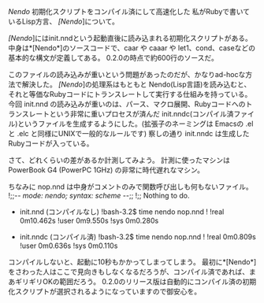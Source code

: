 *Nendo* 初期化スクリプトをコンパイル済にして高速化した
私がRubyで書いているLisp方言、 *[Nendo*]について。

*[Nendo*]にはinit.nndという起動直後に読み込まれる初期化スクリプトがある。
中身は*[Nendo*]のソースコードで、caar や caaar や let1、cond、caseなどの基本的な構文が定義してある。
0.2.0の時点で約600行のソースだ。

このファイルの読み込みが重いという問題があったのだが、かなりad-hocな方法で解決した。
*[Nendo*]の処理系はもともと Nendo(Lisp言語)を読み込むと、それと等価なRubyコードにトランスレートして実行する仕組みを持っている。
今回 init.nnd の読み込みが重いのは、パース、マクロ展開、Rubyコードへのトランスレートという非常に重いプロセスが済んだ init.nndc(コンパイル済ファイル)というファイルを生成するようにした。(拡張子のネーミングは Emacsの .el と .elc と同様にUNIXで一般的なルールです)
察しの通り init.nndc は生成したRubyコードが入っている。

さて、どれくらいの差があるか計測してみよう。
計測に使ったマシンは PowerBook G4 (PowerPC 1GHz) の非常に時代遅れなマシン。

ちなみに nop.nnd は中身がコメントのみで関数呼び出しも何もないファイル。
!;;-*- mode: nendo; syntax: scheme -*-;;
!;; Nothing to do.

- init.nnd (コンパイルなし)
!bash-3.2$ time nendo nop.nnd
!
!real	0m10.462s
!user	0m9.550s
!sys	0m0.280s

- init.nndc (コンパイル済)
!bash-3.2$ time nendo nop.nnd
!
!real	0m0.809s
!user	0m0.636s
!sys	0m0.110s

コンパイルしないと、起動に10秒もかかってしまってしまう。
最初に*[Nendo*]をさわった人はここで見向きもしなくなるだろうが、コンパイル済であれば、まあギリギリOKの範囲だろう。
0.2.0のリリース版は自動的にコンパイル済の初期化スクリプトが選択されるようになっていますので御安心を。
